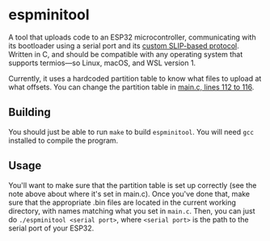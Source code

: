 # espminitool
A tool that uploads code to an ESP32 microcontroller, communicating with its bootloader using a serial port and its [custom SLIP-based protocol](https://github.com/espressif/esptool/wiki/Serial-Protocol). Written in C, and should be compatible with any operating system that supports termios&mdash;so Linux, macOS, and WSL version 1.

Currently, it uses a hardcoded partition table to know what files to upload at what offsets. You can change the partition table in [main.c, lines 112 to 116](https://github.com/thatoddmailbox/espminitool/blob/master/main.c#L112-L116).

## Building
You should just be able to run `make` to build `espminitool`. You will need `gcc` installed to compile the program.

## Usage
You'll want to make sure that the partition table is set up correctly (see the note above about where it's set in main.c). Once you've done that, make sure that the appropriate .bin files are located in the current working directory, with names matching what you set in `main.c`. Then, you can just do `./espminitool <serial port>`, where `<serial port>` is the path to the serial port of your ESP32.